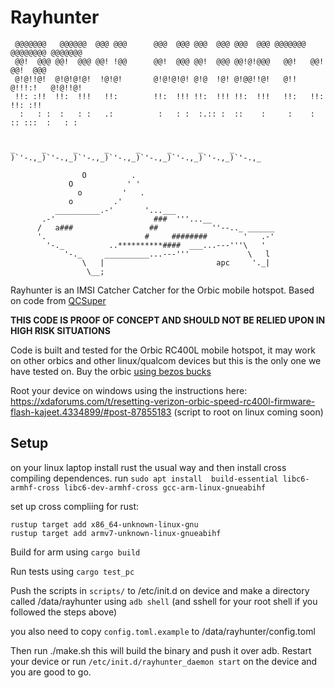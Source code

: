 # Rayhunter

```
 @@@@@@@   @@@@@@  @@@ @@@      @@@  @@@ @@@  @@@ @@@  @@@ @@@@@@@ @@@@@@@@ @@@@@@@ 
 @@!  @@@ @@!  @@@ @@! !@@      @@!  @@@ @@!  @@@ @@!@!@@@   @@!   @@!      @@!  @@@
 @!@!!@!  @!@!@!@!  !@!@!       @!@!@!@! @!@  !@! @!@@!!@!   @!!   @!!!:!   @!@!!@! 
 !!: :!!  !!:  !!!   !!:        !!:  !!! !!:  !!! !!:  !!!   !!:   !!:      !!: :!! 
  :   : :  :   : :   .:          :   : :  :.:: :  ::    :     :    : :: :::  :   : :
                                                                                    
                                               
_      _      _      _      _      _      _      _
)`'-.,_)`'-.,_)`'-.,_)`'-.,_)`'-.,_)`'-.,_)`'-.,_)`'-.,_

                O          .
             O            ' '
               o         '   .
             o         .'
          __________.-'       '...___
       .-'                      ###  '''...__
      /   a###                 ##            ''--.._ ______
      '.                      #     ########        '   .-'
        '-._          ..**********####  ___...---'''\   '
            '-._     __________...---'''             \   l
                \   |                         apc     '._|
                 \__;
```

Rayhunter is an IMSI Catcher Catcher for the Orbic mobile hotspot. Based on code from [QCSuper](https://github.com/P1sec/QCSuper)

**THIS CODE IS PROOF OF CONCEPT AND SHOULD NOT BE RELIED UPON IN HIGH RISK SITUATIONS**

Code is built and tested for the Orbic RC400L mobile hotspot, it may work on other orbics and other 
linux/qualcom devices but this is the only one we have tested on. Buy the orbic [using bezos bucks](https://www.amazon.com/gp/product/B09CLS6Z7X/)

Root your device on windows using the instructions here: https://xdaforums.com/t/resetting-verizon-orbic-speed-rc400l-firmware-flash-kajeet.4334899/#post-87855183
(script to root on linux coming soon) 



## Setup
on your linux laptop install rust the usual way and then install cross compiling dependences. 
run `sudo apt install  build-essential libc6-armhf-cross libc6-dev-armhf-cross gcc-arm-linux-gnueabihf`

set up cross compliing for rust:
```
rustup target add x86_64-unknown-linux-gnu
rustup target add armv7-unknown-linux-gnueabihf
```

Build for arm using `cargo build` 

Run tests using `cargo test_pc`


Push the scripts in `scripts/` to /etc/init.d  on device and make a directory called /data/rayhunter using `adb shell` (and sshell for your root shell if you followed the steps above) 

you also need to copy `config.toml.example` to /data/rayhunter/config.toml

Then run ./make.sh this will build the binary and push it over adb. Restart your device or run `/etc/init.d/rayhunter_daemon start` on the device and you are good to go. 
